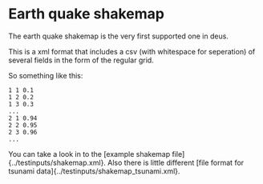 # Earth quake shakemap

The earth quake shakemap is the very first supported one in deus.

This is a xml format that includes a csv (with whitespace for seperation)
of several fields in the form of the regular grid.

So something like this:

```
1 1 0.1
1 2 0.2
1 3 0.3
...
2 1 0.94
2 2 0.95
2 3 0.96
...
```

You can take a look in to the [example shakemap file]{../testinputs/shakemap.xml}. 
Also there is little different [file format for tsunami data]{../testinputs/shakemap_tsunami.xml}.
